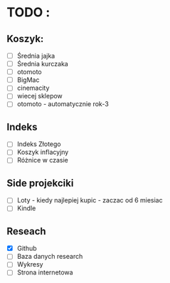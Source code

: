 # TODO :
## Koszyk:
- [ ] Średnia jajka
- [ ] Średnia kurczaka
- [ ] otomoto
- [ ] BigMac
- [ ] cinemacity
- [ ] wiecej sklepow
- [ ] otomoto - automatycznie rok-3

## Indeks
- [ ] Indeks Złotego
- [ ] Koszyk inflacyjny
- [ ] Różnice w czasie

## Side projekciki
- [ ] Loty - kiedy najlepiej kupic - zaczac od 6 miesiac
- [ ] Kindle

## Reseach
- [x] Github
- [ ] Baza danych research
- [ ] Wykresy
- [ ] Strona internetowa
